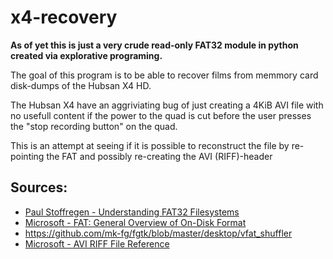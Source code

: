 x4-recovery
===========
**As of yet this is just a very crude read-only FAT32 module in python created via explorative programing.**

The goal of this program is to be able to recover films from memmory card disk-dumps of the Hubsan X4 HD.

The Hubsan X4 have an aggriviating bug of just creating a 4KiB AVI file with no usefull content if
the power to the quad is cut before the user presses the "stop recording button" on the quad.

This is an attempt at seeing if it is possible to reconstruct the file by re-pointing the FAT
and possibly re-creating the AVI (RIFF)-header

Sources:
-----
* [Paul Stoffregen - Understanding FAT32 Filesystems](https://www.pjrc.com/tech/8051/ide/fat32.html)
* [Microsoft - FAT: General Overview of On-Disk Format](http://staff.washington.edu/dittrich/misc/fatgen103.pdf)
* https://github.com/mk-fg/fgtk/blob/master/desktop/vfat_shuffler
* [Microsoft - AVI RIFF File Reference](http://msdn.microsoft.com/en-us/library/ms779636.aspx)
